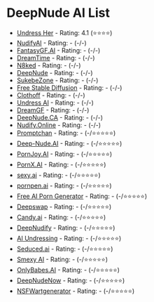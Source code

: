 # DeepNude AI List
* [Undress Her](https://undressher.app) - Rating: 4.1 (⭐⭐⭐⭐)
* [NudifyAI](https://nudify-ai.online/) - Rating: - (-/-)
* [FantasyGF.AI](https://fantasygf.ai/generate-image) - Rating: - (-/-)
* [DreamTime](https://www.dreamtime.tech/) - Rating: - (-/-)
* [N8ked](https://www.n8ked.app/) - Rating: - (-/-)
* [DeepNude](https://deepnude.cc/) - Rating: - (-/-)
* [SukebeZone](https://www.sukebezone.com/) - Rating: - (-/-)
* [Free Stable Diffusion](https://teletype.in/@hackfreaks/oBOsvUcck5D) - Rating: - (-/-)
* [Clothoff](https://clothoff.io/it) - Rating: - (-/-)
* [Undress AI](https://undress.app/) - Rating: - (-/-)
* [DreamGF](https://dreamgf.ai/) - Rating: - (-/-)
* [DeepNude.CA](https://deepnude.ca/) - Rating: - (-/-)
* [Nudify.Online](https://www.nudify.online/) - Rating: - (-/-)
* [Promptchan](https://promptchan.ai/) - Rating: - (-/⭐⭐⭐⭐⭐)
* [Deep-Nude.AI](https://www.deep-nude.ai/) - Rating: - (-/⭐⭐⭐⭐⭐)
* [PornJoy.AI](https://pornjoy.ai/) - Rating: - (-/⭐⭐⭐⭐⭐)
* [PornX.AI](https://pornx.ai/) - Rating: - (-/⭐⭐⭐⭐⭐)
* [sexy.ai](https://sexy.ai/) - Rating: - (-/⭐⭐⭐⭐⭐)
* [pornpen.ai](https://pornpen.ai/) - Rating: - (-/⭐⭐⭐⭐⭐)
* [Free AI Porn Generator](https://ai-porn.ai/) - Rating: - (-/⭐⭐⭐⭐⭐)
* [Deepswap](https://www.deepswap.ai/) - Rating: - (-/⭐⭐⭐⭐⭐)
* [Candy.ai](https://candy.ai/discover) - Rating: - (-/⭐⭐⭐⭐⭐)
* [DeepNudify](https://deepnudify.com/) - Rating: - (-/⭐⭐⭐⭐⭐)
* [AI Undressing](https://undressing.io/) - Rating: - (-/⭐⭐⭐⭐⭐)
* [Seduced.ai](https://www.seduced.ai/) - Rating: - (-/⭐⭐⭐⭐⭐)
* [Smexy AI](https://www.smexy.ai/) - Rating: - (-/⭐⭐⭐⭐⭐)
* [OnlyBabes.AI](https://www.onlybabes.ai/) - Rating: - (-/⭐⭐⭐⭐⭐)
* [DeepNudeNow](https://deepnudenow.com/) - Rating: - (-/⭐⭐⭐⭐⭐)
* [NSFWartgenerator](https://www.nsfwartgenerator.ai/) - Rating: - (-/⭐⭐⭐⭐⭐)

